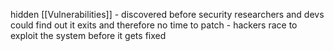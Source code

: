 hidden [[Vulnerabilities]] - discovered before security researchers and devs could find out it exits and therefore no time to patch - hackers race to exploit the system before it gets fixed